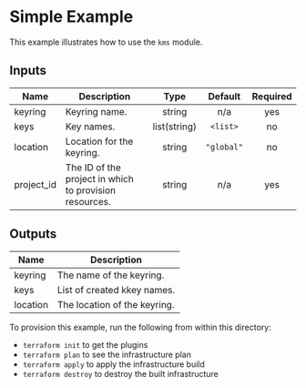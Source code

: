 # Simple Example

This example illustrates how to use the `kms` module.

<!-- BEGINNING OF PRE-COMMIT-TERRAFORM DOCS HOOK -->
## Inputs

| Name | Description | Type | Default | Required |
|------|-------------|:----:|:-----:|:-----:|
| keyring | Keyring name. | string | n/a | yes |
| keys | Key names. | list(string) | `<list>` | no |
| location | Location for the keyring. | string | `"global"` | no |
| project\_id | The ID of the project in which to provision resources. | string | n/a | yes |

## Outputs

| Name | Description |
|------|-------------|
| keyring | The name of the keyring. |
| keys | List of created kkey names. |
| location | The location of the keyring. |

<!-- END OF PRE-COMMIT-TERRAFORM DOCS HOOK -->

To provision this example, run the following from within this directory:
- `terraform init` to get the plugins
- `terraform plan` to see the infrastructure plan
- `terraform apply` to apply the infrastructure build
- `terraform destroy` to destroy the built infrastructure
